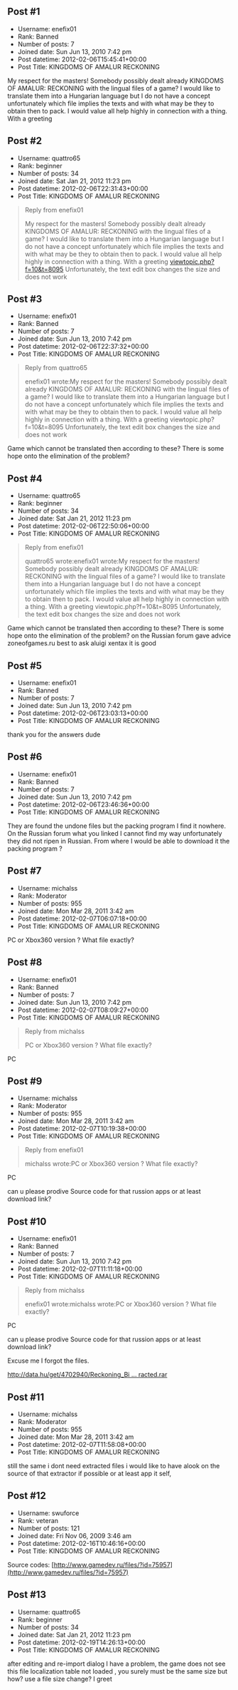## Post #1
- Username: enefix01
- Rank: Banned
- Number of posts: 7
- Joined date: Sun Jun 13, 2010 7:42 pm
- Post datetime: 2012-02-06T15:45:41+00:00
- Post Title: KINGDOMS OF AMALUR RECKONING

My respect for the masters! Somebody possibly dealt already KINGDOMS OF AMALUR: RECKONING with the lingual files of a game?
I would like to translate them into a Hungarian language but I do not have a concept unfortunately which file implies the texts and with what may be they to obtain then to pack. I would value all help highly in connection with a thing. With a greeting
## Post #2
- Username: quattro65
- Rank: beginner
- Number of posts: 34
- Joined date: Sat Jan 21, 2012 11:23 pm
- Post datetime: 2012-02-06T22:31:43+00:00
- Post Title: KINGDOMS OF AMALUR RECKONING

> Reply from enefix01
>
> My respect for the masters! Somebody possibly dealt already KINGDOMS OF AMALUR: RECKONING with the lingual files of a game?
I would like to translate them into a Hungarian language but I do not have a concept unfortunately which file implies the texts and with what may be they to obtain then to pack. I would value all help highly in connection with a thing. With a greeting
[viewtopic.php?f=10&t=8095](http://forum.xentax.com/viewtopic.php?f=10&t=8095)
Unfortunately, the text edit box changes the size and does not work
## Post #3
- Username: enefix01
- Rank: Banned
- Number of posts: 7
- Joined date: Sun Jun 13, 2010 7:42 pm
- Post datetime: 2012-02-06T22:37:32+00:00
- Post Title: KINGDOMS OF AMALUR RECKONING

> Reply from quattro65
>
> enefix01 wrote:My respect for the masters! Somebody possibly dealt already KINGDOMS OF AMALUR: RECKONING with the lingual files of a game?
I would like to translate them into a Hungarian language but I do not have a concept unfortunately which file implies the texts and with what may be they to obtain then to pack. I would value all help highly in connection with a thing. With a greeting 
viewtopic.php?f=10&t=8095
Unfortunately, the text edit box changes the size and does not work

Game which cannot be translated then according to these? There is some hope onto the elimination of the problem?
## Post #4
- Username: quattro65
- Rank: beginner
- Number of posts: 34
- Joined date: Sat Jan 21, 2012 11:23 pm
- Post datetime: 2012-02-06T22:50:06+00:00
- Post Title: KINGDOMS OF AMALUR RECKONING

> Reply from enefix01
>
> quattro65 wrote:enefix01 wrote:My respect for the masters! Somebody possibly dealt already KINGDOMS OF AMALUR: RECKONING with the lingual files of a game?
I would like to translate them into a Hungarian language but I do not have a concept unfortunately which file implies the texts and with what may be they to obtain then to pack. I would value all help highly in connection with a thing. With a greeting 
viewtopic.php?f=10&t=8095
Unfortunately, the text edit box changes the size and does not work

Game which cannot be translated then according to these? There is some hope onto the elimination of the problem?
on the Russian forum gave advice zoneofgames.ru
 best to ask aluigi xentax it is good
## Post #5
- Username: enefix01
- Rank: Banned
- Number of posts: 7
- Joined date: Sun Jun 13, 2010 7:42 pm
- Post datetime: 2012-02-06T23:03:13+00:00
- Post Title: KINGDOMS OF AMALUR RECKONING

thank you for the answers dude
## Post #6
- Username: enefix01
- Rank: Banned
- Number of posts: 7
- Joined date: Sun Jun 13, 2010 7:42 pm
- Post datetime: 2012-02-06T23:46:36+00:00
- Post Title: KINGDOMS OF AMALUR RECKONING

They are found the undone files but the packing program I find it nowhere.
On the Russian forum what you linked I cannot find my way unfortunately they did not ripen in Russian. 
From where I would be able to download it the packing program ?
## Post #7
- Username: michalss
- Rank: Moderator
- Number of posts: 955
- Joined date: Mon Mar 28, 2011 3:42 am
- Post datetime: 2012-02-07T06:07:18+00:00
- Post Title: KINGDOMS OF AMALUR RECKONING

PC or Xbox360 version ? What file exactly?
## Post #8
- Username: enefix01
- Rank: Banned
- Number of posts: 7
- Joined date: Sun Jun 13, 2010 7:42 pm
- Post datetime: 2012-02-07T08:09:27+00:00
- Post Title: KINGDOMS OF AMALUR RECKONING

> Reply from michalss
>
> PC or Xbox360 version ? What file exactly?

PC
## Post #9
- Username: michalss
- Rank: Moderator
- Number of posts: 955
- Joined date: Mon Mar 28, 2011 3:42 am
- Post datetime: 2012-02-07T10:19:38+00:00
- Post Title: KINGDOMS OF AMALUR RECKONING

> Reply from enefix01
>
> michalss wrote:PC or Xbox360 version ? What file exactly?

PC

can u please prodive Source code for that russion apps or at least download link?
## Post #10
- Username: enefix01
- Rank: Banned
- Number of posts: 7
- Joined date: Sun Jun 13, 2010 7:42 pm
- Post datetime: 2012-02-07T11:11:18+00:00
- Post Title: KINGDOMS OF AMALUR RECKONING

> Reply from michalss
>
> enefix01 wrote:michalss wrote:PC or Xbox360 version ? What file exactly?

PC

can u please prodive Source code for that russion apps or at least download link?

Excuse me I forgot the files. 

[http://data.hu/get/4702940/Reckoning_Bi ... racted.rar](http://data.hu/get/4702940/Reckoning_BigFile_0001_extracted.rar)
## Post #11
- Username: michalss
- Rank: Moderator
- Number of posts: 955
- Joined date: Mon Mar 28, 2011 3:42 am
- Post datetime: 2012-02-07T11:58:08+00:00
- Post Title: KINGDOMS OF AMALUR RECKONING

still the same i dont need extracted files i would like to have alook on the source of that extractor if possible or at least app it self,
## Post #12
- Username: swuforce
- Rank: veteran
- Number of posts: 121
- Joined date: Fri Nov 06, 2009 3:46 am
- Post datetime: 2012-02-16T10:46:16+00:00
- Post Title: KINGDOMS OF AMALUR RECKONING

Source codes: [http://www.gamedev.ru/files/?id=75957](http://www.gamedev.ru/files/?id=75957)
## Post #13
- Username: quattro65
- Rank: beginner
- Number of posts: 34
- Joined date: Sat Jan 21, 2012 11:23 pm
- Post datetime: 2012-02-19T14:26:13+00:00
- Post Title: KINGDOMS OF AMALUR RECKONING

after editing and re-import dialog I have a problem, the game does not see this file localization table not loaded  , you surely must be the same size but how?
 use a file size change? I greet
